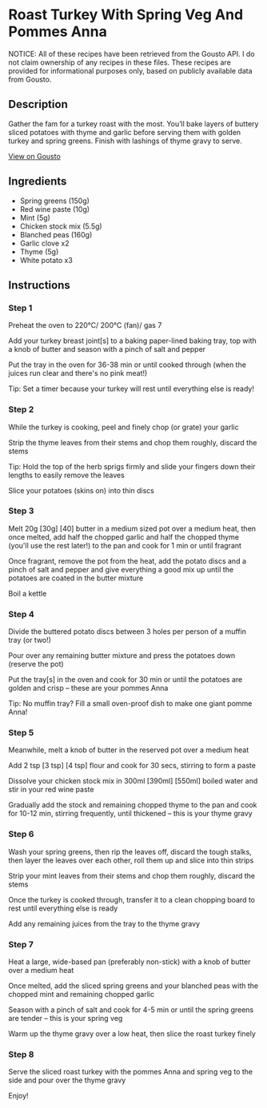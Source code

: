 # Roast Turkey With Spring Veg And Pommes Anna

NOTICE: All of these recipes have been retrieved from the Gousto API. I do not claim ownership of any recipes in these files. These recipes are provided for informational purposes only, based on publicly available data from Gousto.

## Description

Gather the fam for a turkey roast with the most. You’ll bake layers of buttery sliced potatoes with thyme and garlic before serving them with golden turkey and spring greens. Finish with lashings of thyme gravy to serve.

[View on Gousto](https://www.gousto.co.uk/recipes/cookbook/mothers-day-roast-turkey-with-spring-veg-pommes-anna)

## Ingredients

- Spring greens (150g)
- Red wine paste (10g)
- Mint (5g)
- Chicken stock mix (5.5g)
- Blanched peas (160g)
- Garlic clove x2
- Thyme (5g)
- White potato x3

## Instructions


### Step 1

Preheat the oven to 220°C/ 200°C (fan)/ gas 7

Add your turkey breast joint[s] to a baking paper-lined baking tray, top with a knob of butter and season with a pinch of salt and pepper

Put the tray in the oven for 36-38 min or until cooked through (when the juices run clear and there's no pink meat!)

Tip: Set a timer because your turkey will rest until everything else is ready!


### Step 2

While the turkey is cooking, peel and finely chop (or grate) your garlic

Strip the thyme leaves from their stems and chop them roughly, discard the stems

Tip: Hold the top of the herb sprigs firmly and slide your fingers down their lengths to easily remove the leaves

Slice your potatoes (skins on) into thin discs


### Step 3

Melt 20g <span class="text-purple">[30g] </span><span class="text-danger">[40]</span> butter in a medium sized pot over a medium heat, then once melted, add half the chopped garlic and half the chopped thyme (you'll use the rest later!) to the pan and cook for 1 min or until fragrant

Once fragrant, remove the pot from the heat, add the potato discs and a pinch of salt and pepper and give everything a good mix up until the potatoes are coated in the butter mixture

Boil a kettle


### Step 4

Divide the buttered potato discs between 3 holes per person of a muffin tray (or two!)

Pour over any remaining butter mixture and press the potatoes down (reserve the pot)

Put the tray[s] in the oven and cook for 30 min or until the potatoes are golden and crisp – these are your pommes Anna

Tip: No muffin tray? Fill a small oven-proof dish to make one giant pomme Anna!


### Step 5

Meanwhile, melt a knob of butter in the reserved pot over a medium heat

Add 2 tsp <span class="text-purple">[3 tsp]</span> <span class="text-danger">[4 tsp]</span> flour and cook for 30 secs, stirring to form a paste

Dissolve your chicken stock mix in 300ml <span class="text-purple">[390ml]</span> <span class="text-danger">[550ml]</span> boiled water and stir in your red wine paste

Gradually add the stock and remaining chopped thyme to the pan and cook for 10-12 min, stirring frequently, until thickened – this is your thyme gravy


### Step 6

Wash your spring greens, then rip the leaves off, discard the tough stalks, then layer the leaves over each other, roll them up and slice into thin strips

Strip your mint leaves from their stems and chop them roughly, discard the stems

Once the turkey is cooked through, transfer it to a clean chopping board to rest until everything else is ready

Add any remaining juices from the tray to the thyme gravy


### Step 7

Heat a large, wide-based pan (preferably non-stick) with a knob of butter over a medium heat

Once melted, add the sliced spring greens and your blanched peas with the chopped mint and remaining chopped garlic

Season with a pinch of salt and cook for 4-5 min or until the spring greens are tender – this is your spring veg

Warm up the thyme gravy over a low heat, then slice the roast turkey finely

### Step 8

Serve the sliced roast turkey with the pommes Anna and spring veg to the side and pour over the thyme gravy

Enjoy!

